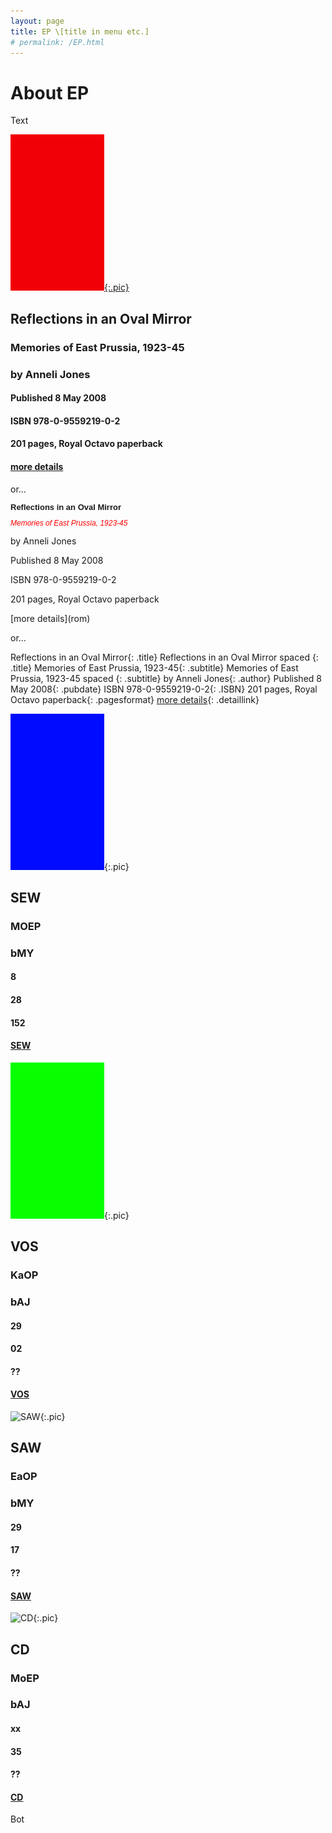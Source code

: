 ```yaml
---
layout: page
title: EP \[title in menu etc.]
# permalink: /EP.html
---
```

<style>
  .title {
  font:bold 13px/100% Arial, Helvetica, sans-serif;
  }
  .subtitle {
  font:italic 12px/100% Arial, Helvetica, sans-serif;
  color:red;
  }
</style>

# About EP
Text
  
[![Cover](/pix/150r.jpg){:.pic}](rom)
## Reflections in an Oval Mirror
### Memories of East Prussia, 1923-45
### by Anneli Jones
#### Published 8 May 2008
#### ISBN 978-0-9559219-0-2
#### 201 pages, Royal Octavo paperback
#### [more details](rom)

or...

<p class=title>Reflections in an Oval Mirror</p>
<p class=subtitle>Memories of East Prussia, 1923-45</p>
<p class=author>by Anneli Jones</p>
<p class=pubdate>Published 8 May 2008</p>
<p class=ISBN>ISBN 978-0-9559219-0-2</p>
<p class=pagesformat>201 pages, Royal Octavo paperback</p>
<p class=detaillink>[more details](rom)</p>

or...

Reflections in an Oval Mirror{: .title}
Reflections in an Oval Mirror spaced {: .title}
Memories of East Prussia, 1923-45{: .subtitle}
Memories of East Prussia, 1923-45 spaced {: .subtitle}
by Anneli Jones{: .author}
Published 8 May 2008{: .pubdate}
ISBN 978-0-9559219-0-2{: .ISBN}
201 pages, Royal Octavo paperback{: .pagesformat}
[more details](rom){: .detaillink}
  

![SEW](/pix/150b.jpg){:.pic}
## SEW
### MOEP
### bMY
#### 8 
#### 28 
#### 152 
#### [SEW](sew)

![VOS](/pix/150g.jpg){:.pic}
## VOS
### KaOP
### bAJ
#### 29
#### 02 
#### ??
#### [VOS](vos)

![SAW](/pix/150r.png){:.pic}
## SAW
### EaOP
### bMY
#### 29
#### 17 
#### ??
#### [SAW](saw)

![CD](/pix/150b.png){:.pic}
## CD
### MoEP
### bAJ
#### xx
#### 35 
#### ??
#### [CD](cd)

Bot
